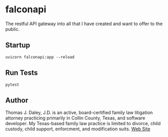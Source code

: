 # falconapi

The restful API gateway into all that I have created and want to offer to the public.

## Startup

```uvicorn falconapi:app --reload```

## Run Tests

```pytest```

## Author

Thomas J. Daley, J.D. is an active, board-certified family law litigation attorney practicing primarily in Collin County, Texas, and software developer. My Texas-based family law practice is limited to divorce, child custody, child support, enforcment, and modification suits. [Web Site](https://koonsfuller.com/attorneys/tom-daley/)

